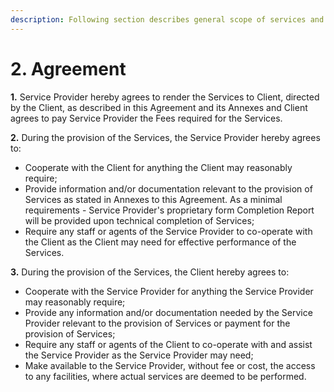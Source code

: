 ```yaml
---
description: Following section describes general scope of services and deliverables
---
```


# 2. Agreement

**1.** Service Provider hereby agrees to render the Services to Client, directed by the Client, as described in this Agreement and its Annexes and Client agrees to pay Service Provider the Fees required for the Services. 

**2.** During the provision of the Services, the Service Provider hereby agrees to:

* Cooperate with the Client for anything the Client may reasonably require;
* Provide information and/or documentation relevant to the provision of Services as stated in Annexes to this Agreement. As a minimal requirements - Service Provider's proprietary form Completion Report will be provided upon technical completion of Services;
* Require any staff or agents of the Service Provider to co-operate with the Client as the Client may need for effective performance of the Services.

**3.** During the provision of the Services, the Client hereby agrees to:

* Cooperate with the Service Provider for anything the Service Provider may reasonably require;
* Provide any information and/or documentation needed by the Service Provider relevant to the provision of Services or payment for the provision of Services;
* Require any staff or agents of the Client to co-operate with and assist the Service Provider as the Service Provider may need;
* Make available to the Service Provider, without fee or cost, the access to any facilities, where actual services are deemed to be performed.

